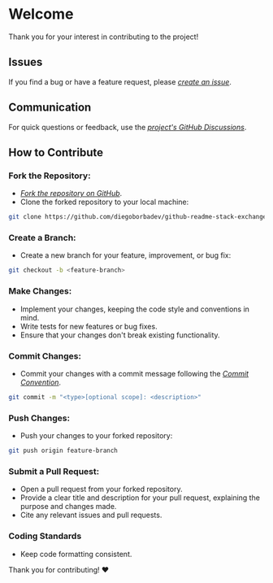 # Welcome
Thank you for your interest in contributing to the project!

## Issues
If you find a bug or have a feature request, please [*create an issue*](https://github.com/diegoborbadev/github-readme-stack-exchange/issues/new/choose).

## Communication
For quick questions or feedback, use the [*project's GitHub Discussions*](https://github.com/diegoborbadev/github-readme-stack-exchange/discussions).

## How to Contribute
### Fork the Repository:

- [*Fork the repository on GitHub*](https://github.com/diegoborbadev/github-readme-stack-exchange/fork).
- Clone the forked repository to your local machine:
```bash
git clone https://github.com/diegoborbadev/github-readme-stack-exchange.git
```
### Create a Branch:

- Create a new branch for your feature, improvement, or bug fix:
```bash
git checkout -b <feature-branch>
```
### Make Changes:

- Implement your changes, keeping the code style and conventions in mind.
- Write tests for new features or bug fixes.
- Ensure that your changes don't break existing functionality.

### Commit Changes:

- Commit your changes with a commit message following the [*Commit Convention*](https://www.conventionalcommits.org/en/v1.0.0/).
```bash
git commit -m "<type>[optional scope]: <description>"
```
### Push Changes:

- Push your changes to your forked repository:
```bash
git push origin feature-branch
```
### Submit a Pull Request:

- Open a pull request from your forked repository.
- Provide a clear title and description for your pull request, explaining the purpose and changes made.
- Cite any relevant issues and pull requests.

### Coding Standards
- Keep code formatting consistent.


Thank you for contributing! ❤️

